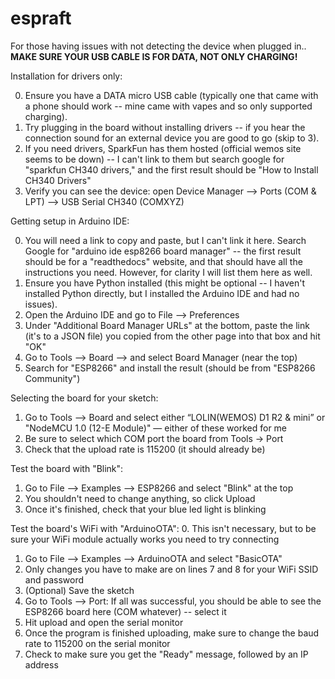 # espraft

For those having issues with not detecting the device when plugged in.. **MAKE SURE YOUR USB CABLE IS FOR DATA, NOT ONLY CHARGING!** 

Installation for drivers only:

0. Ensure you have a DATA micro USB cable (typically one that came with a phone should work -- mine came with vapes and so only supported charging).
1. Try plugging in the board without installing drivers -- if you hear the connection sound for an external device you are good to go (skip to 3).
2. If you need drivers, SparkFun has them hosted (official wemos site seems to be down) -- I can't link to them but search google for "sparkfun CH340 drivers," and the first result should be "How to Install CH340 Drivers"
3. Verify you can see the device: open Device Manager --> Ports (COM & LPT) --> USB Serial CH340 (COMXYZ)

Getting setup in Arduino IDE:

0. You will need a link to copy and paste, but I can't link it here. Search Google for "arduino ide esp8266 board manager" -- the first result should be for a "readthedocs" website, and that should have all the instructions you need. However, for clarity I will list them here as well.
1. Ensure you have Python installed (this might be optional -- I haven't installed Python directly, but I installed the Arduino IDE and had no issues).
2. Open the Arduino IDE and go to File --> Preferences
3. Under "Additional Board Manager URLs" at the bottom, paste the link (it's to a JSON file) you copied from the other page into that box and hit "OK"
4. Go to Tools --> Board --> and select Board Manager (near the top)
5. Search for "ESP8266" and install the result (should be from "ESP8266 Community")

Selecting the board for your sketch:

1. Go to Tools --> Board and select either “LOLIN(WEMOS) D1 R2 & mini” or "NodeMCU 1.0 (12-E Module)" — either of these worked for me
2. Be sure to select which COM port the board from Tools -> Port
3. Check that the upload rate is 115200 (it should already be)

Test the board with "Blink":

1. Go to File --> Examples --> ESP8266 and select "Blink" at the top
2. You shouldn't need to change anything, so click Upload
3. Once it's finished, check that your blue led light is blinking

Test the board's WiFi with "ArduinoOTA":
0. This isn't necessary, but to be sure your WiFi module actually works you need to try connecting
1. Go to File --> Examples --> ArduinoOTA and select "BasicOTA"
2. Only changes you have to make are on lines 7 and 8 for your WiFi SSID and password
3. (Optional) Save the sketch
4. Go to Tools --> Port: If all was successful, you should be able to see the ESP8266 board here (COM whatever) -- select it
5. Hit upload and open the serial monitor
6. Once the program is finished uploading, make sure to change the baud rate to 115200 on the serial monitor
7. Check to make sure you get the "Ready" message, followed by an IP address
